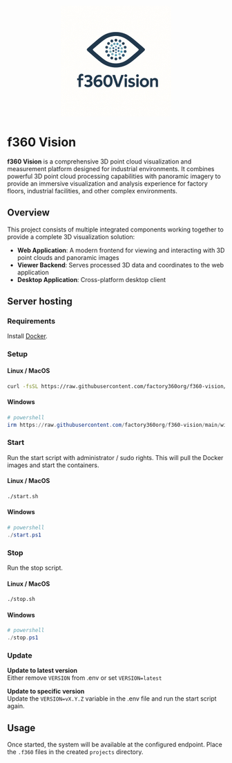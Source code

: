 <div align="center">
	<img src="docs/logo.png" alt="Factory360 Logo" />
</div>

# f360 Vision

**f360 Vision** is a comprehensive 3D point cloud visualization and measurement platform designed for industrial environments. It combines powerful 3D point cloud processing capabilities with panoramic imagery to provide an immersive visualization and analysis experience for factory floors, industrial facilities, and other complex environments.

## Overview

This project consists of multiple integrated components working together to provide a complete 3D visualization solution:

- **Web Application**: A modern frontend for viewing and interacting with 3D point clouds and panoramic images
- **Viewer Backend**: Serves processed 3D data and coordinates to the web application
- **Desktop Application**: Cross-platform desktop client

## Server hosting

### Requirements

Install [Docker](https://www.docker.com/).

### Setup

#### Linux / MacOS

```sh
curl -fsSL https://raw.githubusercontent.com/factory360org/f360-vision/main/unix/install.sh | bash
```

#### Windows

```powershell
# powershell
irm https://raw.githubusercontent.com/factory360org/f360-vision/main/winos/install.ps1 | iex
```

### Start

Run the start script with administrator / sudo rights. This will pull the Docker images and start the containers.

#### Linux / MacOS

```sh
./start.sh
```

#### Windows

```powershell
# powershell
./start.ps1
```

### Stop

Run the stop script.

#### Linux / MacOS

```sh
./stop.sh
```

#### Windows

```powershell
# powershell
./stop.ps1
```

### Update

**Update to latest version**  
Either remove `VERSION` from .env or set `VERSION=latest`

**Update to specific version**  
Update the `VERSION=vX.Y.Z` variable in the .env file and run the start script again.

## Usage

Once started, the system will be available at the configured endpoint.
Place the `.f360` files in the created `projects` directory.
